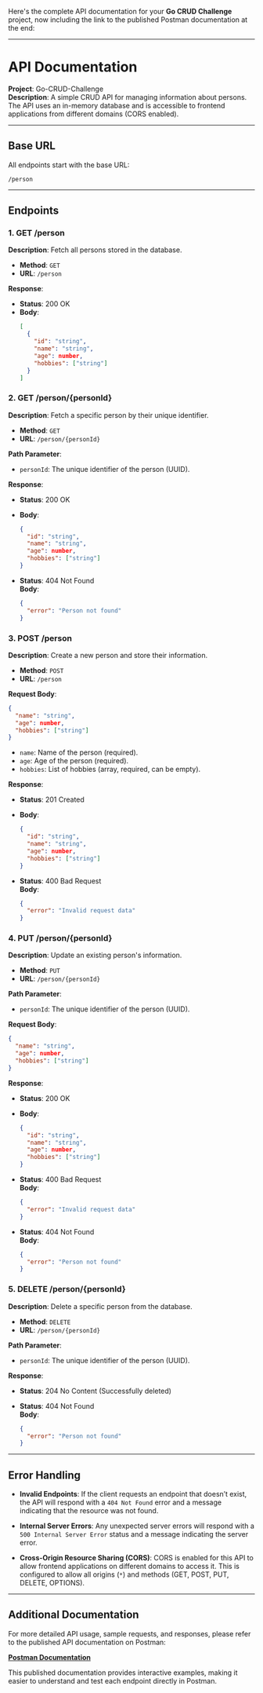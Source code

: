 Here's the complete API documentation for your **Go CRUD Challenge** project, now including the link to the published Postman documentation at the end:

---

# API Documentation

**Project**: Go-CRUD-Challenge  
**Description**: A simple CRUD API for managing information about persons. The API uses an in-memory database and is accessible to frontend applications from different domains (CORS enabled).

---

## Base URL

All endpoints start with the base URL:

```
/person
```

---

## Endpoints

### 1. **GET /person**

**Description**: Fetch all persons stored in the database.

- **Method**: `GET`
- **URL**: `/person`

**Response**:

- **Status**: 200 OK
- **Body**:
  ```json
  [
    {
      "id": "string",
      "name": "string",
      "age": number,
      "hobbies": ["string"]
    }
  ]
  ```

### 2. **GET /person/{personId}**

**Description**: Fetch a specific person by their unique identifier.

- **Method**: `GET`
- **URL**: `/person/{personId}`

**Path Parameter**:

- `personId`: The unique identifier of the person (UUID).

**Response**:

- **Status**: 200 OK
- **Body**:

  ```json
  {
    "id": "string",
    "name": "string",
    "age": number,
    "hobbies": ["string"]
  }
  ```

- **Status**: 404 Not Found  
  **Body**:
  ```json
  {
    "error": "Person not found"
  }
  ```

### 3. **POST /person**

**Description**: Create a new person and store their information.

- **Method**: `POST`
- **URL**: `/person`

**Request Body**:

```json
{
  "name": "string",
  "age": number,
  "hobbies": ["string"]
}
```

- `name`: Name of the person (required).
- `age`: Age of the person (required).
- `hobbies`: List of hobbies (array, required, can be empty).

**Response**:

- **Status**: 201 Created
- **Body**:

  ```json
  {
    "id": "string",
    "name": "string",
    "age": number,
    "hobbies": ["string"]
  }
  ```

- **Status**: 400 Bad Request  
  **Body**:
  ```json
  {
    "error": "Invalid request data"
  }
  ```

### 4. **PUT /person/{personId}**

**Description**: Update an existing person's information.

- **Method**: `PUT`
- **URL**: `/person/{personId}`

**Path Parameter**:

- `personId`: The unique identifier of the person (UUID).

**Request Body**:

```json
{
  "name": "string",
  "age": number,
  "hobbies": ["string"]
}
```

**Response**:

- **Status**: 200 OK
- **Body**:

  ```json
  {
    "id": "string",
    "name": "string",
    "age": number,
    "hobbies": ["string"]
  }
  ```

- **Status**: 400 Bad Request  
  **Body**:

  ```json
  {
    "error": "Invalid request data"
  }
  ```

- **Status**: 404 Not Found  
  **Body**:
  ```json
  {
    "error": "Person not found"
  }
  ```

### 5. **DELETE /person/{personId}**

**Description**: Delete a specific person from the database.

- **Method**: `DELETE`
- **URL**: `/person/{personId}`

**Path Parameter**:

- `personId`: The unique identifier of the person (UUID).

**Response**:

- **Status**: 204 No Content (Successfully deleted)

- **Status**: 404 Not Found  
  **Body**:
  ```json
  {
    "error": "Person not found"
  }
  ```

---

## Error Handling

- **Invalid Endpoints**: If the client requests an endpoint that doesn’t exist, the API will respond with a `404 Not Found` error and a message indicating that the resource was not found.
- **Internal Server Errors**: Any unexpected server errors will respond with a `500 Internal Server Error` status and a message indicating the server error.

- **Cross-Origin Resource Sharing (CORS)**: CORS is enabled for this API to allow frontend applications on different domains to access it. This is configured to allow all origins (`*`) and methods (GET, POST, PUT, DELETE, OPTIONS).

---

## Additional Documentation

For more detailed API usage, sample requests, and responses, please refer to the published API documentation on Postman:

[**Postman Documentation**](https://documenter.getpostman.com/view/22137934/2sAY4vg2xN)

This published documentation provides interactive examples, making it easier to understand and test each endpoint directly in Postman.

